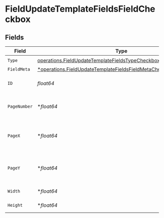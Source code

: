 # FieldUpdateTemplateFieldsFieldCheckbox


## Fields

| Field                                                                                                                                                 | Type                                                                                                                                                  | Required                                                                                                                                              | Description                                                                                                                                           |
| ----------------------------------------------------------------------------------------------------------------------------------------------------- | ----------------------------------------------------------------------------------------------------------------------------------------------------- | ----------------------------------------------------------------------------------------------------------------------------------------------------- | ----------------------------------------------------------------------------------------------------------------------------------------------------- |
| `Type`                                                                                                                                                | [operations.FieldUpdateTemplateFieldsTypeCheckboxRequestBody1](../../models/operations/fieldupdatetemplatefieldstypecheckboxrequestbody1.md)          | :heavy_check_mark:                                                                                                                                    | N/A                                                                                                                                                   |
| `FieldMeta`                                                                                                                                           | [*operations.FieldUpdateTemplateFieldsFieldMetaCheckboxRequestBody](../../models/operations/fieldupdatetemplatefieldsfieldmetacheckboxrequestbody.md) | :heavy_minus_sign:                                                                                                                                    | N/A                                                                                                                                                   |
| `ID`                                                                                                                                                  | *float64*                                                                                                                                             | :heavy_check_mark:                                                                                                                                    | The ID of the field to update.                                                                                                                        |
| `PageNumber`                                                                                                                                          | **float64*                                                                                                                                            | :heavy_minus_sign:                                                                                                                                    | The page number the field will be on.                                                                                                                 |
| `PageX`                                                                                                                                               | **float64*                                                                                                                                            | :heavy_minus_sign:                                                                                                                                    | The X coordinate of where the field will be placed.                                                                                                   |
| `PageY`                                                                                                                                               | **float64*                                                                                                                                            | :heavy_minus_sign:                                                                                                                                    | The Y coordinate of where the field will be placed.                                                                                                   |
| `Width`                                                                                                                                               | **float64*                                                                                                                                            | :heavy_minus_sign:                                                                                                                                    | The width of the field.                                                                                                                               |
| `Height`                                                                                                                                              | **float64*                                                                                                                                            | :heavy_minus_sign:                                                                                                                                    | The height of the field.                                                                                                                              |